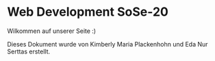 # Web Development SoSe-20

Wilkommen auf unserer Seite :)

Dieses Dokument wurde von Kimberly Maria Plackenhohn und Eda Nur Serttas erstellt.
